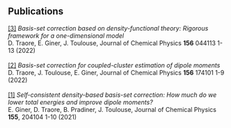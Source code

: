 ## Publications
[[3]](https://doi.org/10.1063/5.0076128) *Basis-set correction based on density-functional theory: Rigorous framework for a one-dimensional model*
\
D. Traore, E. Giner, J. Toulouse, Journal of Chemical Physics **156** 044113 1-13 (2022)
\
\
[[2]](https://doi.org/10.1063/5.0087794) *Basis-set correction for coupled-cluster estimation of dipole moments*
\
D. Traore, J. Toulouse, E. Giner, Journal of Chemical Physics **156** 174101 1-9 (2022)
\
\
[[1]](https://doi.org/10.1063/5.0057957) *Self-consistent density-based basis-set correction: How much do we lower total energies and improve dipole moments?*
\
E. Giner, D. Traore, B. Pradiner, J. Toulouse, Journal of Chemical Physics **155**, 204104 1-10 (2021)

